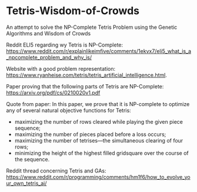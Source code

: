 # Tetris-Wisdom-of-Crowds
An attempt to solve the NP-Complete Tetris Problem using the Genetic Algorithms and Wisdom of Crowds

Reddit ELI5 regarding wy Tetris is NP-Complete: https://www.reddit.com/r/explainlikeimfive/comments/1ekvx7/eli5_what_is_a_npcomplete_problem_and_why_is/

Website with a good problem representation: https://www.ryanheise.com/tetris/tetris_artificial_intelligence.html.

Paper proving that the following parts of Tetris are NP-Complete: https://arxiv.org/pdf/cs/0210020v1.pdf

Quote from paper: In this paper, we prove that it is NP-complete to optimize any of several natural objective
functions for Tetris:
- maximizing the number of rows cleared while playing the given piece sequence;
- maximizing the number of pieces placed before a loss occurs;
- maximizing the number of tetrises—the simultaneous clearing of four rows;
- minimizing the height of the highest filled gridsquare over the course of the sequence.

Reddit thread concerning Tetris and GAs: https://www.reddit.com/r/programming/comments/hm1f6/how_to_evolve_your_own_tetris_ai/

